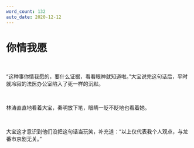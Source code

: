 ```yaml
---
word_count: 132
auto_date: 2020-12-12
---
```


# 你情我愿

<br>

“这种事你情我愿的，要什么证据，看看眼神就知道啦。”大宝说完这句话后，平时就冷寂的法医办公室陷入了死一样的沉默。

<br>

林涛直直地看着大宝，秦明放下笔，眼睛一眨不眨地也看着她。

<br>

大宝这才意识到他们没把这句话当玩笑，补充道：“以上仅代表我个人观点，与龙番市京剧无关。”

<br>

